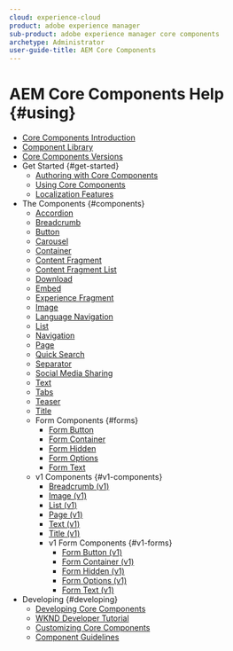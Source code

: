 ```yaml
---
cloud: experience-cloud
product: adobe experience manager
sub-product: adobe experience manager core components
archetype: Administrator
user-guide-title: AEM Core Components
---
```


# AEM Core Components Help {#using}

+ [Core Components Introduction](introduction.md)
+ [Component Library](http://opensource.adobe.com/aem-core-wcm-components/library.html)
+ [Core Components Versions](versions.md)
+ Get Started {#get-started}
  + [Authoring with Core Components](authoring.md)
  + [Using Core Components](using.md)
  + [Localization Features](localization.md)
+ The Components {#components}
  + [Accordion](accordion.md)
  + [Breadcrumb](breadcrumb.md)
  + [Button](button.md)
  + [Carousel](carousel.md)
  + [Container](container.md)
  + [Content Fragment](content-fragment-component.md)
  + [Content Fragment List](content-fragment-list.md)
  + [Download](download.md)
  + [Embed](embed.md)
  + [Experience Fragment](experience-fragment.md)
  + [Image](image.md)
  + [Language Navigation](language-navigation.md)
  + [List](list.md)
  + [Navigation](navigation.md)
  + [Page](page.md)
  + [Quick Search](quick-search.md)
  + [Separator](separator.md)
  + [Social Media Sharing](sharing.md)  
  + [Text](text.md)
  + [Tabs](tabs.md)
  + [Teaser](teaser.md)
  + [Title](title.md)
  + Form Components {#forms}  
    + [Form Button](form-button.md)
    + [Form Container](form-container.md)
    + [Form Hidden](form-hidden.md)
    + [Form Options](form-options.md)
    + [Form Text](form-text.md)
  + v1 Components {#v1-components}
    + [Breadcrumb (v1)](breadcrumb-v1.md)
    + [Image (v1)](image-v1.md)
    + [List (v1)](list-v1.md)
    + [Page (v1)](page-v1.md)
    + [Text (v1)](text-v1.md)
    + [Title (v1)](title-v1.md)
    + v1 Form Components {#v1-forms}
      + [Form Button (v1)](form-button-v1.md)
      + [Form Container (v1)](form-container-v1.md)
      + [Form Hidden (v1)](form-hidden-v1.md)
      + [Form Options (v1)](form-options-v1.md)
      + [Form Text (v1)](form-text-v1.md)
+ Developing {#developing}
  + [Developing Core Components](developing.md)
  + [WKND Developer Tutorial](https://helpx.adobe.com/experience-manager/6-5/sites/developing/using/getting-started.html)
  + [Customizing Core Components](customizing.md)
  + [Component Guidelines](guidelines.md)
